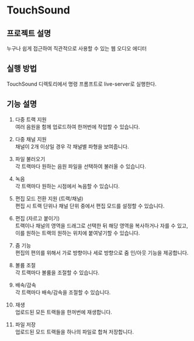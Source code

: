 # TouchSound
   
프로젝트 설명
-------------
누구나 쉽게 접근하여 직관적으로 사용할 수 있는 웹 오디오 에디터
   
실행 방법
---------
   
TouchSound 디렉토리에서 명령 프롬프트로 live-server로 실행한다. 
   
기능 설명
---------
   
1. 다중 트랙 지원   
여러 음원을 함께 업로드하여 한꺼번에 작업할 수 있습니다.
   
2. 다중 채널 지원   
채널이 2개 이상일 경우 각 채널별 파형을 보여줍니다.
   
3. 파일 불러오기   
각 트랙마다 원하는 음원 파일을 선택하여 불러올 수 있습니다.
   
4. 녹음   
각 트랙마다 원하는 시점에서 녹음할 수 있습니다.
   
5. 편집 모드 전환 지원 (트랙/채널)   
편집 시 트랙 단위나 채널 단위 중에서 편집 모드를 설정할 수 있습니다.
   
6. 편집 (자르고 붙이기)   
트랙이나 채널의 영역을 드래그로 선택한 뒤 해당 영역을 복사하거나 자를 수 있고,
이를 원하는 트랙의 원하는 위치에 붙여넣기할 수 있습니다.

7. 줌 기능   
편집의 편의를 위해서 가로 방향이나 세로 방향으로 줌 인/아웃 기능을 제공합니다.
   
8. 볼륨 조절   
각 트랙마다 볼륨을 조절할 수 있습니다.
   
9. 배속/감속   
각 트랙마다 배속/감속을 조절할 수 있습니다.
   
10. 재생   
업로드된 모든 트랙들을 한꺼번에 재생합니다.
   
11. 파일 저장   
업로드된 모드 트랙들을 하나의 파일로 합쳐 저장합니다.


